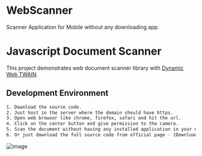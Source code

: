 # WebScanner
Scanner Application for Mobile without any downloading app.

# Javascript Document Scanner

This project demonstrates web document scanner library with [Dynamic Web TWAIN](https://www.dynamsoft.com/web-twain/overview/).

## Development Environment

```bash
1. Download the source code.
2. Just host in the server where the domain should have https.
3. Open web browser like chrome, firefox, safari and hit the url.
4. Click on the center button and give permission to the camera.
5. Scan the document without having any installed application in your mobile.
6. Or just download the full source code from official page - [Download Here](https://www.dynamsoft.com/web-twain/resources/code-gallery/)

```

![image](https://user-images.githubusercontent.com/78069915/220077165-ff7385b5-5c21-4e1f-afd4-aa81dd5a34a6.png)

